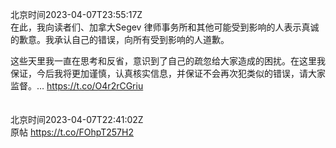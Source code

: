 北京时间2023-04-07T23:55:17Z<br>在此，我向读者们、加拿大Segev 律师事务所和其他可能受到影响的人表示真诚的歉意。我承认自己的错误，向所有受到影响的人道歉。

这些天里我一直在思考和反省，意识到了自己的疏忽给大家造成的困扰。在这里我保证，今后我将更加谨慎，认真核实信息，并保证不会再次犯类似的错误，请大家监督。… https://t.co/O4r2rCGriu<br><br><br>北京时间2023-04-07T22:41:02Z<br>原帖
https://t.co/FOhpT257H2<br><br><br>
